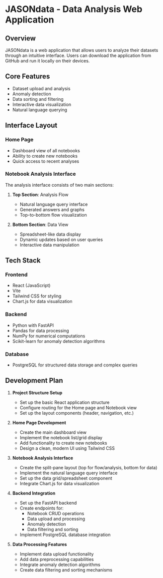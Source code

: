 # JASONdata - Data Analysis Web Application

## Overview

JASONdata is a web application that allows users to analyze their datasets through an intuitive interface. Users can download the application from GitHub and run it locally on their devices.

## Core Features

- Dataset upload and analysis
- Anomaly detection
- Data sorting and filtering
- Interactive data visualization
- Natural language querying

## Interface Layout

### Home Page

- Dashboard view of all notebooks
- Ability to create new notebooks
- Quick access to recent analyses

### Notebook Analysis Interface

The analysis interface consists of two main sections:

1. **Top Section**: Analysis Flow

   - Natural language query interface
   - Generated answers and graphs
   - Top-to-bottom flow visualization

2. **Bottom Section**: Data View
   - Spreadsheet-like data display
   - Dynamic updates based on user queries
   - Interactive data manipulation

## Tech Stack

### Frontend

- React (JavaScript)
- Vite
- Tailwind CSS for styling
- Chart.js for data visualization

### Backend

- Python with FastAPI
- Pandas for data processing
- NumPy for numerical computations
- Scikit-learn for anomaly detection algorithms

### Database

- PostgreSQL for structured data storage and complex queries

## Development Plan

1. **Project Structure Setup**

   - Set up the basic React application structure
   - Configure routing for the Home page and Notebook view
   - Set up the layout components (header, navigation, etc.)

2. **Home Page Development**

   - Create the main dashboard view
   - Implement the notebook list/grid display
   - Add functionality to create new notebooks
   - Design a clean, modern UI using Tailwind CSS

3. **Notebook Analysis Interface**

   - Create the split-pane layout (top for flow/analysis, bottom for data)
   - Implement the natural language query interface
   - Set up the data grid/spreadsheet component
   - Integrate Chart.js for data visualization

4. **Backend Integration**

   - Set up the FastAPI backend
   - Create endpoints for:
     - Notebook CRUD operations
     - Data upload and processing
     - Anomaly detection
     - Data filtering and sorting
   - Implement PostgreSQL database integration

5. **Data Processing Features**
   - Implement data upload functionality
   - Add data preprocessing capabilities
   - Integrate anomaly detection algorithms
   - Create data filtering and sorting mechanisms

